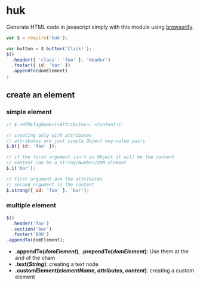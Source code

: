 # huk
Generate HTML code in javascript simply with this module using [browserify](https://github.com/substack/node-browserify).

``` js
var $ = require('huk');

var button = $.button('Click!');
$()
  .header({ 'class': 'foo' }, 'Header')
  .footer({ id: 'bar' })
  .appendTo(domElement)
;
```

## create an element
### simple element
``` js
// $.<HTMLTagName>(<Attributes>, <Content>);

// creating only with attributes
// attributes are just simple Object key-value pairs
$.b({ id: 'foo' });

// if the first argument isn't an Object it will be the content
// content can be a String/Number/DOM element
$.i('bar');

// first argument are the attributes
// second argument is the content
$.strong({ id: 'foo' }, 'bar');
```
### multiple element
``` js
$()
  .header('foo')
  .section('bar')
  .footer('BOO')
.appendTo(domElement);
```

* __.appendTo(_domElement_)__, __.prependTo(_domElement_)__: Use them at the and of the chain
* __.text(_String_)__: creating a text node
* __.customElement(_elementName_, _attributes_, _content_)__: creating a custom element